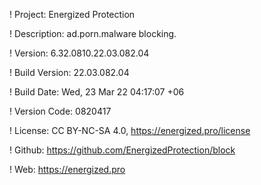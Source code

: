 ! Project: Energized Protection

! Description: ad.porn.malware blocking.

! Version: 6.32.0810.22.03.082.04

! Build Version: 22.03.082.04

! Build Date: Wed, 23 Mar 22 04:17:07 +06

! Version Code: 0820417

! License: CC BY-NC-SA 4.0, https://energized.pro/license

! Github: https://github.com/EnergizedProtection/block

! Web: https://energized.pro
